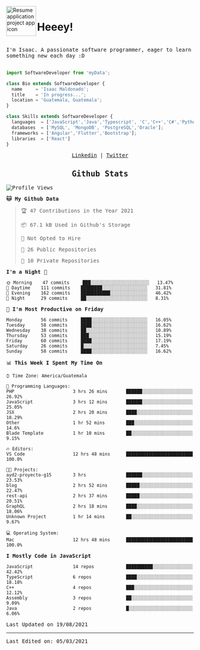 <img align="left" width="80" height="80" src="https://raw.githubusercontent.com/sidbelbase/sidbelbase/master/wave.gif" alt="Resume application project app icon">

# Heeey!
 
</br>
 
<samp>
I'm Isaac. A passionate software programmer, eager to learn something new each day :D
</samp>
</br></br>



```js
import SoftwareDeveloper from 'myData';

class Bio extends SoftwareDeveloper {
  name     = 'Isaac Maldonado';
  title    = 'In progress...';
  location = 'Guatemala, Guatemala';
}

class Skills extends SoftwareDeveloper {
  languages  = ['JavaScript','Java','Typescript', 'C','C++','C#','Python','Assembly','Dart','Go'];
  databases  = ['MySQL', 'MongoDB', 'PostgreSQL','Oracle'];
  frameworks = ['Angular','Flutter','Bootstrap'];
  libraries  = ['React']
}
```

</p>
<samp>
<p align="center">
<a href="www.linkedin.com/in/isaac-maldonado-4745b2194">Linkedin</a> | <a href="https://twitter.com/Anaklusmos99">Twitter</a>
</p>

<h2 align="center"><samp>Github Stats</samp></h2>

<!--START_SECTION:waka-->
![Profile Views](http://img.shields.io/badge/Profile%20Views-0-blue)

**🐱 My Github Data** 

> 🏆 47 Contributions in the Year 2021
 > 
> 📦 67.1 kB Used in Github's Storage 
 > 
> 🚫 Not Opted to Hire
 > 
> 📜 26 Public Repositories 
 > 
> 🔑 10 Private Repositories  
 > 
**I'm a Night 🦉** 

```text
🌞 Morning    47 commits     ███░░░░░░░░░░░░░░░░░░░░░░   13.47% 
🌆 Daytime    111 commits    ████████░░░░░░░░░░░░░░░░░   31.81% 
🌃 Evening    162 commits    ███████████░░░░░░░░░░░░░░   46.42% 
🌙 Night      29 commits     ██░░░░░░░░░░░░░░░░░░░░░░░   8.31%

```
📅 **I'm Most Productive on Friday** 

```text
Monday       56 commits     ████░░░░░░░░░░░░░░░░░░░░░   16.05% 
Tuesday      58 commits     ████░░░░░░░░░░░░░░░░░░░░░   16.62% 
Wednesday    38 commits     ██░░░░░░░░░░░░░░░░░░░░░░░   10.89% 
Thursday     53 commits     ███░░░░░░░░░░░░░░░░░░░░░░   15.19% 
Friday       60 commits     ████░░░░░░░░░░░░░░░░░░░░░   17.19% 
Saturday     26 commits     █░░░░░░░░░░░░░░░░░░░░░░░░   7.45% 
Sunday       58 commits     ████░░░░░░░░░░░░░░░░░░░░░   16.62%

```


📊 **This Week I Spent My Time On** 

```text
⌚︎ Time Zone: America/Guatemala

💬 Programming Languages: 
PHP                      3 hrs 26 mins       ██████░░░░░░░░░░░░░░░░░░░   26.92% 
JavaScript               3 hrs 12 mins       ██████░░░░░░░░░░░░░░░░░░░   25.05% 
JSX                      2 hrs 20 mins       ████░░░░░░░░░░░░░░░░░░░░░   18.29% 
Other                    1 hr 52 mins        ███░░░░░░░░░░░░░░░░░░░░░░   14.6% 
Blade Template           1 hr 10 mins        ██░░░░░░░░░░░░░░░░░░░░░░░   9.15%

🔥 Editors: 
VS Code                  12 hrs 48 mins      █████████████████████████   100.0%

🐱‍💻 Projects: 
ayd2-proyecto-g15        3 hrs               ██████░░░░░░░░░░░░░░░░░░░   23.53% 
blog                     2 hrs 52 mins       █████░░░░░░░░░░░░░░░░░░░░   22.47% 
rest-api                 2 hrs 37 mins       █████░░░░░░░░░░░░░░░░░░░░   20.51% 
GraphQL                  2 hrs 18 mins       ████░░░░░░░░░░░░░░░░░░░░░   18.06% 
Unknown Project          1 hr 14 mins        ██░░░░░░░░░░░░░░░░░░░░░░░   9.67%

💻 Operating System: 
Mac                      12 hrs 48 mins      █████████████████████████   100.0%

```

**I Mostly Code in JavaScript** 

```text
JavaScript               14 repos            ██████████░░░░░░░░░░░░░░░   42.42% 
TypeScript               6 repos             ████░░░░░░░░░░░░░░░░░░░░░   18.18% 
C++                      4 repos             ███░░░░░░░░░░░░░░░░░░░░░░   12.12% 
Assembly                 3 repos             ██░░░░░░░░░░░░░░░░░░░░░░░   9.09% 
Java                     2 repos             █░░░░░░░░░░░░░░░░░░░░░░░░   6.06%

```



 Last Updated on 19/08/2021
<!--END_SECTION:waka-->

------

Last Edited on: 05/03/2021

